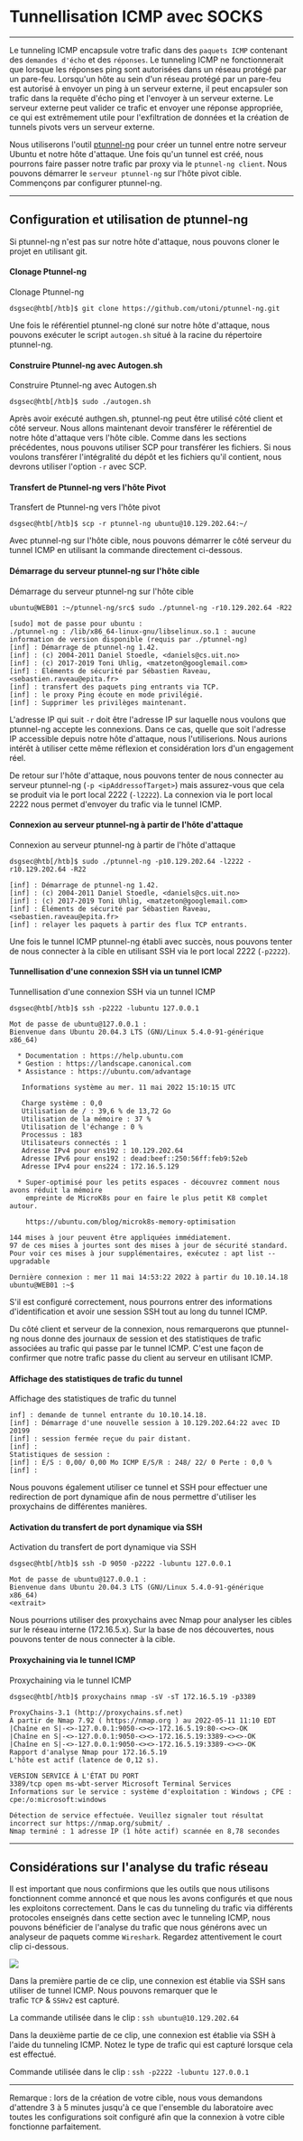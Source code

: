Tunnellisation ICMP avec SOCKS
=========================

* * * * *

Le tunneling ICMP encapsule votre trafic dans des `paquets ICMP` contenant des `demandes d'écho` et des `réponses`. Le tunneling ICMP ne fonctionnerait que lorsque les réponses ping sont autorisées dans un réseau protégé par un pare-feu. Lorsqu'un hôte au sein d'un réseau protégé par un pare-feu est autorisé à envoyer un ping à un serveur externe, il peut encapsuler son trafic dans la requête d'écho ping et l'envoyer à un serveur externe. Le serveur externe peut valider ce trafic et envoyer une réponse appropriée, ce qui est extrêmement utile pour l'exfiltration de données et la création de tunnels pivots vers un serveur externe.

Nous utiliserons l'outil [ptunnel-ng](https://github.com/utoni/ptunnel-ng) pour créer un tunnel entre notre serveur Ubuntu et notre hôte d'attaque. Une fois qu'un tunnel est créé, nous pourrons faire passer notre trafic par proxy via le `ptunnel-ng client`. Nous pouvons démarrer le `serveur ptunnel-ng` sur l'hôte pivot cible. Commençons par configurer ptunnel-ng.

* * * * *

Configuration et utilisation de ptunnel-ng
-----------------------------

Si ptunnel-ng n'est pas sur notre hôte d'attaque, nous pouvons cloner le projet en utilisant git.

#### Clonage Ptunnel-ng

Clonage Ptunnel-ng

```
dsgsec@htb[/htb]$ git clone https://github.com/utoni/ptunnel-ng.git

```

Une fois le référentiel ptunnel-ng cloné sur notre hôte d'attaque, nous pouvons exécuter le script `autogen.sh` situé à la racine du répertoire ptunnel-ng.

#### Construire Ptunnel-ng avec Autogen.sh

Construire Ptunnel-ng avec Autogen.sh

```
dsgsec@htb[/htb]$ sudo ./autogen.sh

```

Après avoir exécuté authgen.sh, ptunnel-ng peut être utilisé côté client et côté serveur. Nous allons maintenant devoir transférer le référentiel de notre hôte d'attaque vers l'hôte cible. Comme dans les sections précédentes, nous pouvons utiliser SCP pour transférer les fichiers. Si nous voulons transférer l'intégralité du dépôt et les fichiers qu'il contient, nous devrons utiliser l'option `-r` avec SCP.

#### Transfert de Ptunnel-ng vers l'hôte Pivot

Transfert de Ptunnel-ng vers l'hôte pivot

```
dsgsec@htb[/htb]$ scp -r ptunnel-ng ubuntu@10.129.202.64:~/

```

Avec ptunnel-ng sur l'hôte cible, nous pouvons démarrer le côté serveur du tunnel ICMP en utilisant la commande directement ci-dessous.

#### Démarrage du serveur ptunnel-ng sur l'hôte cible

Démarrage du serveur ptunnel-ng sur l'hôte cible

```
ubuntu@WEB01 :~/ptunnel-ng/src$ sudo ./ptunnel-ng -r10.129.202.64 -R22

[sudo] mot de passe pour ubuntu :
./ptunnel-ng : /lib/x86_64-linux-gnu/libselinux.so.1 : aucune information de version disponible (requis par ./ptunnel-ng)
[inf] : Démarrage de ptunnel-ng 1.42.
[inf] : (c) 2004-2011 Daniel Stoedle, <daniels@cs.uit.no>
[inf] : (c) 2017-2019 Toni Uhlig, <matzeton@googlemail.com>
[inf] : Éléments de sécurité par Sébastien Raveau, <sebastien.raveau@epita.fr>
[inf] : transfert des paquets ping entrants via TCP.
[inf] : le proxy Ping écoute en mode privilégié.
[inf] : Supprimer les privilèges maintenant.

```

L'adresse IP qui suit `-r` doit être l'adresse IP sur laquelle nous voulons que ptunnel-ng accepte les connexions. Dans ce cas, quelle que soit l'adresse IP accessible depuis notre hôte d'attaque, nous l'utiliserions. Nous aurions intérêt à utiliser cette même réflexion et considération lors d'un engagement réel.

De retour sur l'hôte d'attaque, nous pouvons tenter de nous connecter au serveur ptunnel-ng (`-p <ipAddressofTarget>`) mais assurez-vous que cela se produit via le port local 2222 (`-l2222`). La connexion via le port local 2222 nous permet d'envoyer du trafic via le tunnel ICMP.

#### Connexion au serveur ptunnel-ng à partir de l'hôte d'attaque

Connexion au serveur ptunnel-ng à partir de l'hôte d'attaque

```
dsgsec@htb[/htb]$ sudo ./ptunnel-ng -p10.129.202.64 -l2222 -r10.129.202.64 -R22

[inf] : Démarrage de ptunnel-ng 1.42.
[inf] : (c) 2004-2011 Daniel Stoedle, <daniels@cs.uit.no>
[inf] : (c) 2017-2019 Toni Uhlig, <matzeton@googlemail.com>
[inf] : Éléments de sécurité par Sébastien Raveau, <sebastien.raveau@epita.fr>
[inf] : relayer les paquets à partir des flux TCP entrants.

```

Une fois le tunnel ICMP ptunnel-ng établi avec succès, nous pouvons tenter de nous connecter à la cible en utilisant SSH via le port local 2222 (`-p2222`).

#### Tunnellisation d'une connexion SSH via un tunnel ICMP

Tunnellisation d'une connexion SSH via un tunnel ICMP

```
dsgsec@htb[/htb]$ ssh -p2222 -lubuntu 127.0.0.1

Mot de passe de ubuntu@127.0.0.1 :
Bienvenue dans Ubuntu 20.04.3 LTS (GNU/Linux 5.4.0-91-générique x86_64)

  * Documentation : https://help.ubuntu.com
  * Gestion : https://landscape.canonical.com
  * Assistance : https://ubuntu.com/advantage

   Informations système au mer. 11 mai 2022 15:10:15 UTC

   Charge système : 0,0
   Utilisation de / : 39,6 % de 13,72 Go
   Utilisation de la mémoire : 37 %
   Utilisation de l'échange : 0 %
   Processus : 183
   Utilisateurs connectés : 1
   Adresse IPv4 pour ens192 : 10.129.202.64
   Adresse IPv6 pour ens192 : dead:beef::250:56ff:feb9:52eb
   Adresse IPv4 pour ens224 : 172.16.5.129

  * Super-optimisé pour les petits espaces - découvrez comment nous avons réduit la mémoire
    empreinte de MicroK8s pour en faire le plus petit K8 complet autour.

    https://ubuntu.com/blog/microk8s-memory-optimisation

144 mises à jour peuvent être appliquées immédiatement.
97 de ces mises à jourtes sont des mises à jour de sécurité standard.
Pour voir ces mises à jour supplémentaires, exécutez : apt list --upgradable

Dernière connexion : mer 11 mai 14:53:22 2022 à partir du 10.10.14.18
ubuntu@WEB01 :~$

```

S'il est configuré correctement, nous pourrons entrer des informations d'identification et avoir une session SSH tout au long du tunnel ICMP.

Du côté client et serveur de la connexion, nous remarquerons que ptunnel-ng nous donne des journaux de session et des statistiques de trafic associées au trafic qui passe par le tunnel ICMP. C'est une façon de confirmer que notre trafic passe du client au serveur en utilisant ICMP.

#### Affichage des statistiques de trafic du tunnel

Affichage des statistiques de trafic du tunnel

```
inf] : demande de tunnel entrante du 10.10.14.18.
[inf] : Démarrage d'une nouvelle session à 10.129.202.64:22 avec ID 20199
[inf] : session fermée reçue du pair distant.
[inf] :
Statistiques de session :
[inf] : E/S : 0,00/ 0,00 Mo ICMP E/S/R : 248/ 22/ 0 Perte : 0,0 %
[inf] :

```

Nous pouvons également utiliser ce tunnel et SSH pour effectuer une redirection de port dynamique afin de nous permettre d'utiliser les proxychains de différentes manières.

#### Activation du transfert de port dynamique via SSH

Activation du transfert de port dynamique via SSH

```
dsgsec@htb[/htb]$ ssh -D 9050 -p2222 -lubuntu 127.0.0.1

Mot de passe de ubuntu@127.0.0.1 :
Bienvenue dans Ubuntu 20.04.3 LTS (GNU/Linux 5.4.0-91-générique x86_64)
<extrait>

```

Nous pourrions utiliser des proxychains avec Nmap pour analyser les cibles sur le réseau interne (172.16.5.x). Sur la base de nos découvertes, nous pouvons tenter de nous connecter à la cible.

#### Proxychaining via le tunnel ICMP

Proxychaining via le tunnel ICMP

```
dsgsec@htb[/htb]$ proxychains nmap -sV -sT 172.16.5.19 -p3389

ProxyChains-3.1 (http://proxychains.sf.net)
À partir de Nmap 7.92 ( https://nmap.org ) au 2022-05-11 11:10 EDT
|Chaîne en S|-<>-127.0.0.1:9050-<><>-172.16.5.19:80-<><>-OK
|Chaîne en S|-<>-127.0.0.1:9050-<><>-172.16.5.19:3389-<><>-OK
|Chaîne en S|-<>-127.0.0.1:9050-<><>-172.16.5.19:3389-<><>-OK
Rapport d'analyse Nmap pour 172.16.5.19
L'hôte est actif (latence de 0,12 s).

VERSION SERVICE À L'ÉTAT DU PORT
3389/tcp open ms-wbt-server Microsoft Terminal Services
Informations sur le service : système d'exploitation : Windows ; CPE : cpe:/o:microsoft:windows

Détection de service effectuée. Veuillez signaler tout résultat incorrect sur https://nmap.org/submit/ .
Nmap terminé : 1 adresse IP (1 hôte actif) scannée en 8,78 secondes

```

* * * * *

Considérations sur l'analyse du trafic réseau
---------------------------------------

Il est important que nous confirmions que les outils que nous utilisons fonctionnent comme annoncé et que nous les avons configurés et que nous les exploitons correctement. Dans le cas du tunneling du trafic via différents protocoles enseignés dans cette section avec le tunneling ICMP, nous pouvons bénéficier de l'analyse du trafic que nous générons avec un analyseur de paquets comme `Wireshark`. Regardez attentivement le court clip ci-dessous.

![](https://academy.hackthebox.com/storage/modules/158/analyzingTheTraffic.gif)

Dans la première partie de ce clip, une connexion est établie via SSH sans utiliser de tunnel ICMP. Nous pouvons remarquer que le trafic `TCP` & `SSHv2` est capturé.

La commande utilisée dans le clip : `ssh ubuntu@10.129.202.64`

Dans la deuxième partie de ce clip, une connexion est établie via SSH à l'aide du tunneling ICMP. Notez le type de trafic qui est capturé lorsque cela est effectué.

Commande utilisée dans le clip : `ssh -p2222 -lubuntu 127.0.0.1`

* * * * *

Remarque : lors de la création de votre cible, nous vous demandons d'attendre 3 à 5 minutes jusqu'à ce que l'ensemble du laboratoire avec toutes les configurations soit configuré afin que la connexion à votre cible fonctionne parfaitement.